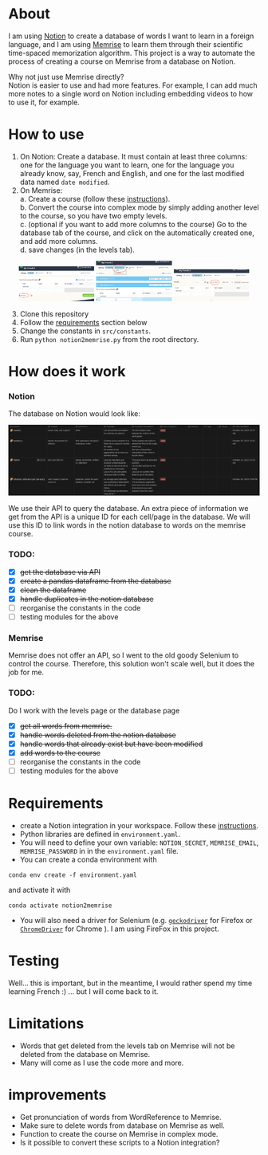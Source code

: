 # About

I am using [Notion](https://www.notion.so/) to create a database of words I want to learn in a foreign language, and I am using [Memrise](https://www.memrise.com/) to learn them through their scientific time-spaced memorization algorithm.
This project is a way to automate the process of creating a course on Memrise from a database on Notion.

Why not just use Memrise directly?  
Notion is easier to use and had more features. For example, I can add much more notes to a single word on Notion including embedding videos to how to use it, for example.

# How to use

1. On Notion: Create a database. It must contain at least three columns: one for the language you want to learn, one for the language you already know, say, French and English, and one for the last modified data named `date modified`.
2. On Memrise:  
    a. Create a course (follow these [instructions](https://memrise.zendesk.com/hc/en-us/articles/360015973338-How-can-I-create-a-course-make-a-learning-list-)).   
    b. Convert the course into complex mode by simply adding another level to the course, so you have two empty levels.  
    c. (optional if you want to add more columns to the course) Go to the database tab of the course, and click on the automatically created one, and add more columns.    
    d. save changes (in the levels tab).
<p align="center">
  <img src="./images/add_level.png" width="30%" />
  <img src="./images/open_db.png" width="30%" /> 
  <img src="./images/add_column_db.png" width="30%" />
</p>  

3. Clone this repository
4. Follow the [requirements](#requirements) section below
5. Change the constants in `src/constants`.
6. Run `python notion2memrise.py` from the root directory.

# How does it work
### Notion
The database on Notion would look like:

![Notion database](images/database_example.png)

We use their API to query the database. An extra piece of information we get from the API is a unique ID for each cell/page in the database. We will use this ID to link words in the notion database to words on the memrise course.


### TODO:
- [x] ~~get the database via API~~
- [x] ~~create a pandas dataframe from the database~~
- [x] ~~clean the dataframe~~
- [x] ~~handle duplicates in the notion database~~
- [ ] reorganise the constants in the code
- [ ] testing modules for the above

### Memrise
Memrise does not offer an API, so I went to the old goody Selenium to control the course. Therefore, this solution won't scale well, but it does the job for me.
### TODO:
Do I work with the levels page or the database page
- [x] ~~get all words from memrise.~~
- [x] ~~handle words deleted from the notion database~~
- [x] ~~handle words that already exist but have been modified~~
- [x] ~~add words to the course~~
- [ ] reorganise the constants in the code
- [ ] testing modules for the above

# Requirements
- create a Notion integration in your workspace. Follow these [instructions](https://developers.notion.com/docs/create-a-notion-integration).
- Python libraries are defined in `environment.yaml`. 
- You will need to define your own variable:
`NOTION_SECRET`, `MEMRISE_EMAIL`, `MEMRISE_PASSWORD` in in the `environment.yaml` file.
- You can create a conda environment with 
```
conda env create -f environment.yaml
``` 
and activate it with 
```
conda activate notion2memrise
``` 
- You will also need a driver for Selenium (e.g. [`geckodriver`](https://firefox-source-docs.mozilla.org/testing/geckodriver/Support.html) for Firefox or [`ChromeDriver`](https://chromedriver.chromium.org/getting-started) for Chrome ). I am using FireFox in this project.

# Testing 

Well... this is important, but in the meantime, I would rather spend my time learning French :) ... but I will come back to it.

# Limitations
- Words that get deleted from the levels tab on Memrise will not be deleted from the database on Memrise.
- Many will come as I use the code more and more.

# improvements
- Get pronunciation of words from WordReference to Memrise.
- Make sure to delete words from database on Memrise as well.
- Function to create the course on Memrise in complex mode.
- Is it possible to convert these scripts to a Notion integration?